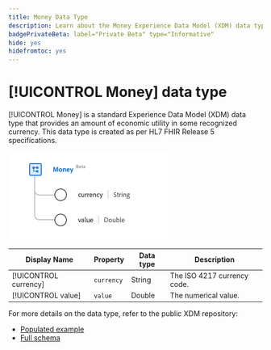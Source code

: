 ```yaml
---
title: Money Data Type
description: Learn about the Money Experience Data Model (XDM) data type.
badgePrivateBeta: label="Private Beta" type="Informative"
hide: yes
hidefromtoc: yes
---
```

# [!UICONTROL Money] data type

[!UICONTROL Money] is a standard Experience Data Model (XDM) data type that provides an amount of economic utility in some recognized currency. This data type is created as per HL7 FHIR Release 5 specifications.

![Money data type structure](../../images/data-types/healthcare/money.png)

| Display Name | Property | Data type | Description |
| --- | --- | --- | --- |
| [!UICONTROL currency] | `currency` | String | The ISO 4217 currency code. |
| [!UICONTROL value] | `value` | Double | The numerical value. |

For more details on the data type, refer to the public XDM repository:

* [Populated example](https://github.com/adobe/xdm/blob/master/extensions/industry/healthcare/fhir/datatypes/money.example.1.json)
* [Full schema](https://github.com/adobe/xdm/blob/master/extensions/industry/healthcare/fhir/datatypes/money.schema.json)
